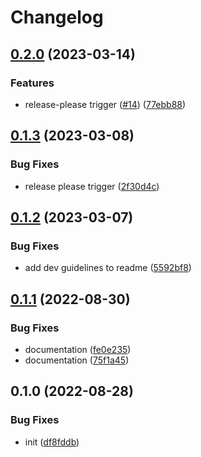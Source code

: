 # Changelog

## [0.2.0](https://github.com/Rookout/terraform-azure-rookout-deployment/compare/v0.1.3...v0.2.0) (2023-03-14)


### Features

* release-please trigger ([#14](https://github.com/Rookout/terraform-azure-rookout-deployment/issues/14)) ([77ebb88](https://github.com/Rookout/terraform-azure-rookout-deployment/commit/77ebb8812545b991015121c223a776fefb68b8a0))

## [0.1.3](https://github.com/Rookout/terraform-azure-rookout-deployment/compare/v0.1.2...v0.1.3) (2023-03-08)


### Bug Fixes

* release please trigger ([2f30d4c](https://github.com/Rookout/terraform-azure-rookout-deployment/commit/2f30d4c8bbd1f6f34d9126602d614b99a5cf76ef))

## [0.1.2](https://github.com/Rookout/terraform-azure-rookout-deployment/compare/v0.1.1...v0.1.2) (2023-03-07)


### Bug Fixes

* add dev guidelines to readme ([5592bf8](https://github.com/Rookout/terraform-azure-rookout-deployment/commit/5592bf84f9b3cbb26a5e22844465ff9e9a689f95))

## [0.1.1](https://github.com/Rookout/terraform-azure-rookout-deployment/compare/v0.1.0...v0.1.1) (2022-08-30)


### Bug Fixes

* documentation ([fe0e235](https://github.com/Rookout/terraform-azure-rookout-deployment/commit/fe0e2354e1307b70deb6eb053339f76cda8cf087))
* documentation ([75f1a45](https://github.com/Rookout/terraform-azure-rookout-deployment/commit/75f1a4536de938121472d4879656c322a3ef8854))

## 0.1.0 (2022-08-28)


### Bug Fixes

* init ([df8fddb](https://github.com/Rookout/terraform-azure-rookout-deployment/commit/df8fddb4a44799b1338c66c34b29630d8ba1a206))

